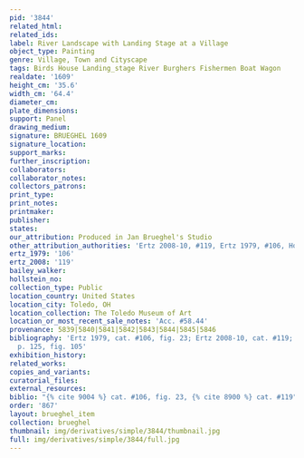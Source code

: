 ```yaml
---
pid: '3844'
related_html: 
related_ids: 
label: River Landscape with Landing Stage at a Village
object_type: Painting
genre: Village, Town and Cityscape
tags: Birds House Landing_stage River Burghers Fishermen Boat Wagon
realdate: '1609'
height_cm: '35.6'
width_cm: '64.4'
diameter_cm: 
plate_dimensions: 
support: Panel
drawing_medium: 
signature: BRUEGHEL 1609
signature_location: 
support_marks: 
further_inscription: 
collaborators: 
collaborator_notes: 
collectors_patrons: 
print_type: 
print_notes: 
printmaker: 
publisher: 
states: 
our_attribution: Produced in Jan Brueghel's Studio
other_attribution_authorities: 'Ertz 2008-10, #119, Ertz 1979, #106, Honig database'
ertz_1979: '106'
ertz_2008: '119'
bailey_walker: 
hollstein_no: 
collection_type: Public
location_country: United States
location_city: Toledo, OH
location_collection: The Toledo Museum of Art
location_or_most_recent_sale_notes: 'Acc. #58.44'
provenance: 5839|5840|5841|5842|5843|5844|5845|5846
bibliography: 'Ertz 1979, cat. #106, fig. 23; Ertz 2008-10, cat. #119; Silver 2011,
  p. 125, fig. 105'
exhibition_history: 
related_works: 
copies_and_variants: 
curatorial_files: 
external_resources: 
biblio: "{% cite 9004 %} cat. #106, fig. 23, {% cite 8900 %} cat. #119"
order: '867'
layout: brueghel_item
collection: brueghel
thumbnail: img/derivatives/simple/3844/thumbnail.jpg
full: img/derivatives/simple/3844/full.jpg
---
```

